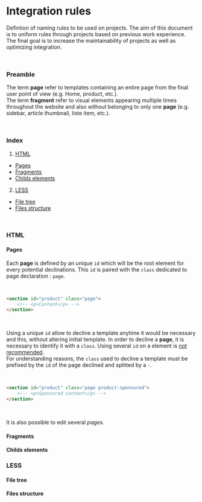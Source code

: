 # Integration rules

Defintion of naming rules to be used on projects. The aim of this document is to uniform rules through projects based on previous work experience.  
The final goal is to increase the maintainability of projects as well as optimizing integration.

<br>

### Preamble

The term **page** refer to templates containing an entire page from the final user point of view (e.g. Home, product, etc.).     
The term **fragment** refer to visual elements appearing multiple times throughout the website and also without belonging to only one **page**  (e.g. sidebar, article thumbnail, liste item, etc.).

<br>

### Index

 1. [HTML](#html)
  - [Pages](#pages)
  - [Fragments](#fragments)
  - [Childs elements](#childselements)
 2. [LESS](#less)
  - [File tree](#file-tree)
  - [Files structure](#files-structure)

<br>

### HTML

#### Pages

Each **page** is defined by an unique `id` which will be the root element for every potential declinations. This `id` is paired with the `class` dedicated to page declaration : `page`.

<br>

```html
<section id="product" class="page">
    <!-- <p>Content</p> -->
</section>
```
<br>

Using a unique `id` allow to decline a template anytime it would be necessary and this, without altering initial template. In order to decline a **page**, it is necessary to identify it with a `class`. Using several `id` on a element is [not recommended](http://www.w3.org/TR/xhtml1/#h-4.10).  
For understanding reasons, the `class` used to decline a template must be prefixed by the `id` of the page declined and splitted by a `-`.

<br>

```html
<section id="product" class="page product-sponsored">
    <!-- <p>Sponsored content</p> -->
</section>
```
<br>

It is also possible to edit several *pages*.

#### Fragments

#### Childs elements

### LESS

#### File tree

#### Files structure
